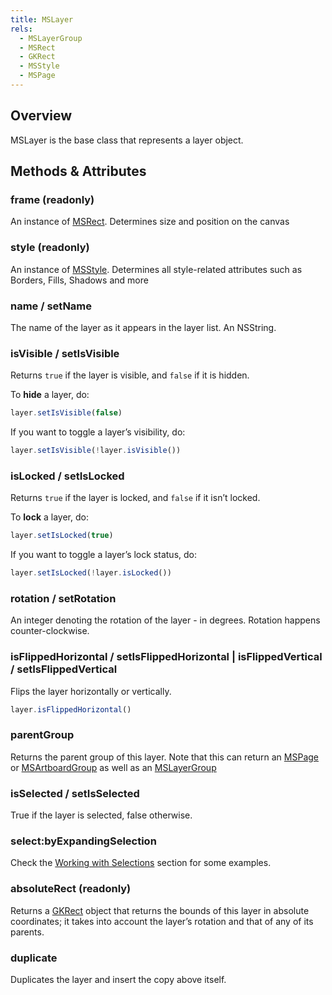 ```yaml
---
title: MSLayer
rels:
  - MSLayerGroup
  - MSRect
  - GKRect
  - MSStyle
  - MSPage
---
```


## Overview

MSLayer is the base class that represents a layer object.

## Methods & Attributes

### frame (readonly)

An instance of [MSRect](/docs/MSRect). Determines size and position on the canvas

### style (readonly)

An instance of [MSStyle](/docs/MSStyle). Determines all style-related attributes such as Borders, Fills, Shadows and more

### name / setName

The name of the layer as it appears in the layer list. An NSString.

### isVisible / setIsVisible

Returns `true` if the layer is visible, and `false` if it is hidden.

To **hide** a layer, do:

```javascript
layer.setIsVisible(false)
```

If you want to toggle a layer’s visibility, do:

```javascript
layer.setIsVisible(!layer.isVisible())
```


### isLocked / setIsLocked

Returns `true` if the layer is locked, and `false` if it isn’t locked.

To **lock** a layer, do:

```javascript
layer.setIsLocked(true)
```

If you want to toggle a layer’s lock status, do:

```javascript
layer.setIsLocked(!layer.isLocked())
```

### rotation / setRotation

An integer denoting the rotation of the layer - in degrees. Rotation happens counter-clockwise.

### isFlippedHorizontal / setIsFlippedHorizontal | isFlippedVertical / setIsFlippedVertical

Flips the layer horizontally or vertically.

```javascript
layer.isFlippedHorizontal()
```

### parentGroup

Returns the parent group of this layer. Note that this can return an [MSPage](/docs/MSPage) or [MSArtboardGroup](/docs/MSArtboardGroup) as well as an [MSLayerGroup](/docs/MSLayerGroup)

### isSelected / setIsSelected

True if the layer is selected, false otherwise.

### select:byExpandingSelection

Check the [Working with Selections](../02-common-tasks/02.html) section for some examples.

### absoluteRect (readonly)

Returns a [GKRect](/docs/GKRect) object that returns the bounds of this layer in absolute coordinates; it takes into account the layer’s rotation and that of any of its parents.

### duplicate

Duplicates the layer and insert the copy above itself.
